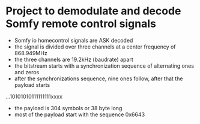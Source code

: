 # Project to demodulate and decode Somfy remote control signals

- Somfy io homecontrol signals are ASK decoded
- the signal is divided over three channels at a center frequency of 868.949MHz
- the three channels are 19.2kHz (baudrate) apart
- the bitstream starts with a synchronization sequence of alternating ones and zeros
- after the synchronizations sequence, nine ones follow, after that the payload starts

...10101010111111111xxxx

- the payload is 304 symbols or 38 byte long
- most of the payload start with the sequence 0x6643
